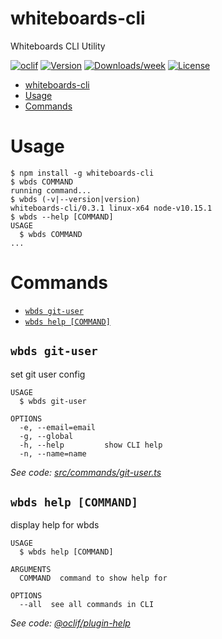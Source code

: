 # whiteboards-cli

Whiteboards CLI Utility

[![oclif](https://img.shields.io/badge/cli-oclif-brightgreen.svg)](https://oclif.io)
[![Version](https://img.shields.io/npm/v/whiteboards-cli.svg)](https://npmjs.org/package/whiteboards-cli)
[![Downloads/week](https://img.shields.io/npm/dw/whiteboards-cli.svg)](https://npmjs.org/package/whiteboards-cli)
[![License](https://img.shields.io/npm/l/whiteboards-cli.svg)](https://github.com/whiteboards/whiteboards-cli/blob/master/package.json)

<!-- toc -->
* [whiteboards-cli](#whiteboards-cli)
* [Usage](#usage)
* [Commands](#commands)
<!-- tocstop -->

# Usage

<!-- usage -->
```sh-session
$ npm install -g whiteboards-cli
$ wbds COMMAND
running command...
$ wbds (-v|--version|version)
whiteboards-cli/0.3.1 linux-x64 node-v10.15.1
$ wbds --help [COMMAND]
USAGE
  $ wbds COMMAND
...
```
<!-- usagestop -->

# Commands

<!-- commands -->
* [`wbds git-user`](#wbds-git-user)
* [`wbds help [COMMAND]`](#wbds-help-command)

## `wbds git-user`

set git user config

```
USAGE
  $ wbds git-user

OPTIONS
  -e, --email=email
  -g, --global
  -h, --help         show CLI help
  -n, --name=name
```

_See code: [src/commands/git-user.ts](https://github.com/whiteboards/whiteboards-cli/blob/v0.3.1/src/commands/git-user.ts)_

## `wbds help [COMMAND]`

display help for wbds

```
USAGE
  $ wbds help [COMMAND]

ARGUMENTS
  COMMAND  command to show help for

OPTIONS
  --all  see all commands in CLI
```

_See code: [@oclif/plugin-help](https://github.com/oclif/plugin-help/blob/v2.1.6/src/commands/help.ts)_
<!-- commandsstop -->
